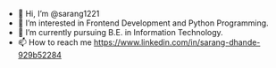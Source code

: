 - 👋 Hi, I’m @sarang1221
- 👀 I’m interested in Frontend Development and Python Programming.
- 🌱 I’m currently pursuing B.E. in Information Technology.
- 📫 How to reach me https://www.linkedin.com/in/sarang-dhande-929b52284

<!---
sarang1221/sarang1221 is a ✨ special ✨ repository because its `README.md` (this file) appears on your GitHub profile.
You can click the Preview link to take a look at your changes.
--->
